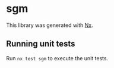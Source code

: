 # sgm

This library was generated with [Nx](https://nx.dev).

## Running unit tests

Run `nx test sgm` to execute the unit tests.
